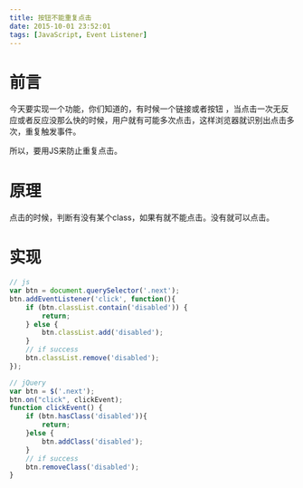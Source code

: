 ```yaml
---
title: 按钮不能重复点击
date: 2015-10-01 23:52:01
tags: [JavaScript, Event Listener]
---
```


# 前言

今天要实现一个功能，你们知道的，有时候一个链接或者按钮 ，当点击一次无反应或者反应没那么快的时候，用户就有可能多次点击，这样浏览器就识别出点击多次，重复触发事件。

所以，要用JS来防止重复点击。


<!--more-->

# 原理

点击的时候，判断有没有某个class，如果有就不能点击。没有就可以点击。





# 实现
```js
// js
var btn = document.querySelector('.next');
btn.addEventListener('click', function(){
	if (btn.classList.contain('disabled')) {
		return;
	} else {
		btn.classList.add('disabled');
	}
	// if success
	btn.classList.remove('disabled');
});

// jQuery
var btn = $('.next');
btn.on("click", clickEvent);
function clickEvent() {
	if (btn.hasClass('disabled')){
		return;
	}else {
		btn.addClass('disabled');
	}
	// if success
	btn.removeClass('disabled');
}
```

